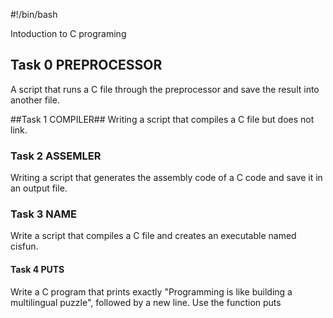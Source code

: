 #!/bin/bash

Intoduction to C programing

## Task 0 PREPROCESSOR ##
A script that runs a C file through the preprocessor and save the result into another file.

##Task 1 COMPILER##
Writing a script that compiles a C file but does not link.

### Task 2 ASSEMLER ###
Writing a script that generates the assembly code of a C code and save it in an output file.

### Task 3 NAME ###
Write a script that compiles a C file and creates an executable named cisfun.

#### Task 4 PUTS ####
Write a C program that prints exactly "Programming is like building a multilingual puzzle", followed by a new line. Use the function puts

